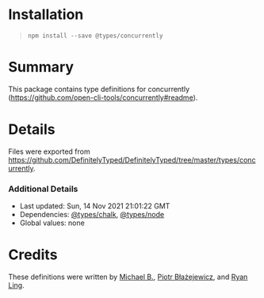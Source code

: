 # Installation
> `npm install --save @types/concurrently`

# Summary
This package contains type definitions for concurrently (https://github.com/open-cli-tools/concurrently#readme).

# Details
Files were exported from https://github.com/DefinitelyTyped/DefinitelyTyped/tree/master/types/concurrently.

### Additional Details
 * Last updated: Sun, 14 Nov 2021 21:01:22 GMT
 * Dependencies: [@types/chalk](https://npmjs.com/package/@types/chalk), [@types/node](https://npmjs.com/package/@types/node)
 * Global values: none

# Credits
These definitions were written by [Michael B.](https://github.com/Blasz), [Piotr Błażejewicz](https://github.com/peterblazejewicz), and [Ryan Ling](https://github.com/72636c).
